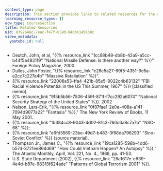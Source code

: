 ```yaml
---
content_type: page
description: This section provides links to related resources for the course.
learning_resource_types: []
ocw_type: CourseSection
title: Related Resources
uid: 839264ac-7eac-f47f-059d-946bc1456b8c
video_metadata:
  youtube_id: null
---
```


*   Deutch, John, et al, "{{% resource_link "1cc68b48-db8b-42a9-a5cc-b44f5a493119" "National Missile Defense: Is there another way?" %}}" Foreign Policy Magazine, 2000.
*   Dulles, John Foster, "{{% resource_link "c26c5a27-69f5-4351-9e5a-e2cc7c227a4b" "Massive Retaliation" %}}".
*   {{% resource_link "22008a53-ffa4-421b-85e5-9022c4b63132" "FBI Racial Violence Potential in the US This Summer, 1967" %}} \[classified memo\].
*   {{% resource_link "9f5b5b56-7506-459f-871f-f7cc292a6074" "National Security Strategy of the United States" %}}. 2002
*   Nelson, Lars-Erik, "{{% resource_link "0f87fae1-2e0e-408a-a141-7094d9077a22" "Fantasia" %}}," The New York Review of Books, 11 May 2001.
*   {{% resource_link "1b384cc8-9043-4d02-81c3-760c6a8c7a7b" "NSC-68" %}}; 
*   {{% resource_link "e6fd5569-23be-49d7-b483-3f68da796293" "Sino-Soviet Conflict" %}} (source material).
*   Thompson Jr., James C., "{{% resource_link "19ca1285-598b-4dd6-b57d-3721ee864d69" "How Could Vietnam Happen? An Autopsy" %}}," The Atlantic Monthly, April, Vol. 221, No. 4., 1968, pp. 41-53.
*   U.S. State Department (2002), {{% resource_link "26a1617e-e639-4e4d-b87e-68318f624ade" "Patterns of Global Terrorism 2001" %}}_._